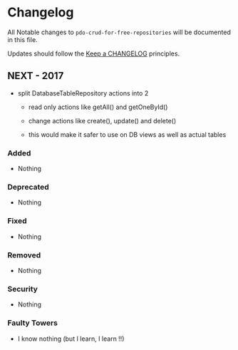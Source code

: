 # Changelog

All Notable changes to `pdo-crud-for-free-repositories` will be documented in this file.

Updates should follow the [Keep a CHANGELOG](http://keepachangelog.com/) principles.

## NEXT - 2017

- split DatabaseTableRepository actions into 2

    - read only actions like getAll() and getOneById()

    - change actions like create(), update() and delete()

    - this would make it safer to use on DB views as well as actual tables


### Added
- Nothing

### Deprecated
- Nothing

### Fixed
- Nothing

### Removed
- Nothing

### Security
- Nothing

### Faulty Towers
- I know nothing (but I learn, I learn !!)